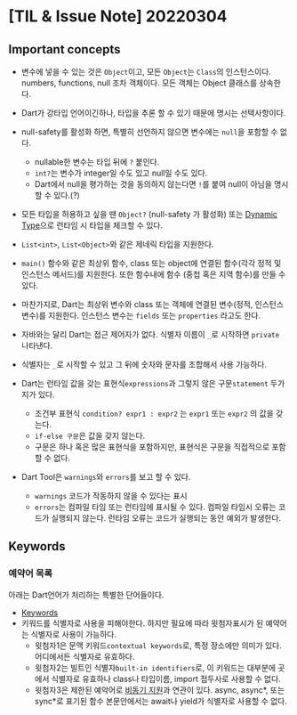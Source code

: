 # [TIL & Issue Note] 20220304


## Important concepts

- 변수에 넣을 수 있는 것은 `Object`이고, 모든 `Object`는 `Class`의 인스턴스이다. numbers, functions, null 조차 객체이다. 모든 객체는 Object 클래스를 상속한다.
- Dart가 강타입 언어이긴하나, 타입을 추론 할 수 있기 때문에 명시는 선택사항이다.
- null-safety를 활성화 하면, 특별히 선언하지 않으면 변수에는 `null`을 포함할 수 없다.
    - nullable한 변수는 타입 뒤에 `?` 붙인다.
    - `int?`는 변수가 integer일 수도 있고 null일 수도 있다.
    - Dart에서 null을 평가하는 것을 동의하지 않는다면 `!`를 붙여 null이 아님을 명시할 수 있다.(?)
- 모든 타입을 허용하고 싶을 땐 `Object?` (null-safety 가 활성화) 또는 [Dynamic Type](https://dart.dev/guides/language/effective-dart/design#avoid-using-dynamic-unless-you-want-to-disable-static-checking)으로 런타임 시 타입을 체크할 수 있다.

- `List<int>`, `List<Object>`와 같은 제네릭 타입을 지원한다.
- `main()` 함수와 같은 최상위 함수, class 또는 object에 연결된 함수(각각 정적 및 인스턴스 메서드)를 지원한다. 또한 함수내에 함수 (중첩 혹은 지역 함수)를 만들 수 있다.
- 마찬가지로, Dart는 최상위 변수와 class 또는 객체에 연결된 변수(정적, 인스턴스 변수)를 지원한다. 인스턴스 변수는 `fields` 또는 `properties` 라고도 한다.
- 자바와는 달리 Dart는 접근 제어자가 없다. 식별자 이름이 `_`로 시작하면 `private` 나타낸다.
- 식별자는 `_`로 시작할 수 있고 그 뒤에 숫자와 문자를 조합해서 사용 가능하다.
- Dart는 런타임 값을 갖는 표현식`expressions`과 그렇지 않은 구문`statement` 두가지가 있다.
    - 조건부 표현식 `condition? expr1 : expr2` 는 `expr1` 또는 `expr2` 의 값을 갖는다.
    - `if-else 구문`은 값을 갖지 않는다.
    - 구문은 하나 혹은 많은 표현식을 포함하지만, 표현식은 구문을 직접적으로 포함할 수 없다.

- Dart Tool은 `warnings`와 `errors`를 보고 할 수 있다. 
    - `warnings` 코드가 작동하지 않을 수 있다는 표시
    - `errors`는 컴파일 타임 또는 런타임에 표시될 수 있다. 컴파일 타임시 오류는 코드가 실행되지 않는다. 런타임 오류는 코드가 실행되는 동안 예외가 발생한다.


## Keywords

### 예약어 목록
아래는 Dart언어가 처리하는 특별한 단어들이다.

- [Keywords](https://dart.dev/guides/language/language-tour#keywords)
- 키워드를 식별자로 사용을 피해야한다. 하지만 필요에 따라 윗첨자표시가 된 예약어는 식별자로 사용이 가능하다.
    - 윗첨자1은 문맥 키워드`contextual keywords`로, 특정 장소에만 의미가 있다. 어디에서든 식별자로 유효하다.
    - 윗첨자2는 빌트인 식별자`built-in identifiers`로, 이 키워드는 대부분에 곳에서 식별자로 유효하나 class나 타입이름, import 접두사로 사용할 수 없다.
    - 윗첨자3은 제한된 예악어로 [비동기 지원](https://dart.dev/guides/language/language-tour#asynchrony-support)과 연관이 있다. async, async*, 또는 sync*로 표기된 함수 본문안에서는 await나 yield가 식별자로 사용할 수 없다.




